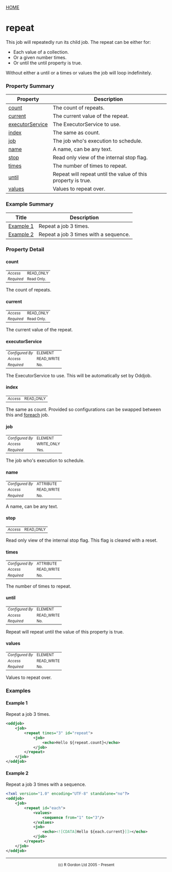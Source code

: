 [HOME](../../../../README.md)
# repeat

This job will repeatedly run its child job. The repeat
can be either for:

- Each value of a collection.
- Or a given number times.
- Or until the until property is true.



Without either a until or a times or values the job will loop indefinitely.

### Property Summary

| Property | Description |
| -------- | ----------- |
| [count](#propertycount) | The count of repeats. | 
| [current](#propertycurrent) | The current value of the repeat. | 
| [executorService](#propertyexecutorservice) | The ExecutorService to use. | 
| [index](#propertyindex) | The same as count. | 
| [job](#propertyjob) | The job who's execution to schedule. | 
| [name](#propertyname) | A name, can be any text. | 
| [stop](#propertystop) | Read only view of the internal stop flag. | 
| [times](#propertytimes) | The number of times to repeat. | 
| [until](#propertyuntil) | Repeat will repeat until the value of this property is true. | 
| [values](#propertyvalues) | Values to repeat over. | 


### Example Summary

| Title | Description |
| ----- | ----------- |
| [Example 1](#example1) | Repeat a job 3 times. |
| [Example 2](#example2) | Repeat a job 3 times with a sequence. |


### Property Detail
#### count <a name="propertycount"></a>

<table style='font-size:smaller'>
      <tr><td><i>Access</i></td><td>READ_ONLY</td></tr>
      <tr><td><i>Required</i></td><td>Read Only.</td></tr>
</table>

The count of repeats.

#### current <a name="propertycurrent"></a>

<table style='font-size:smaller'>
      <tr><td><i>Access</i></td><td>READ_ONLY</td></tr>
      <tr><td><i>Required</i></td><td>Read Only.</td></tr>
</table>

The current value of the repeat.

#### executorService <a name="propertyexecutorservice"></a>

<table style='font-size:smaller'>
      <tr><td><i>Configured By</i></td><td>ELEMENT</td></tr>
      <tr><td><i>Access</i></td><td>READ_WRITE</td></tr>
      <tr><td><i>Required</i></td><td>No.</td></tr>
</table>

The ExecutorService to use. This will
be automatically set by Oddjob.

#### index <a name="propertyindex"></a>

<table style='font-size:smaller'>
      <tr><td><i>Access</i></td><td>READ_ONLY</td></tr>
</table>

The same as count. Provided so configurations
can be swapped between this and [foreach](../../../../org/oddjob/jobs/structural/ForEachJob.md) job.

#### job <a name="propertyjob"></a>

<table style='font-size:smaller'>
      <tr><td><i>Configured By</i></td><td>ELEMENT</td></tr>
      <tr><td><i>Access</i></td><td>WRITE_ONLY</td></tr>
      <tr><td><i>Required</i></td><td>Yes.</td></tr>
</table>

The job who's execution
to schedule.

#### name <a name="propertyname"></a>

<table style='font-size:smaller'>
      <tr><td><i>Configured By</i></td><td>ATTRIBUTE</td></tr>
      <tr><td><i>Access</i></td><td>READ_WRITE</td></tr>
      <tr><td><i>Required</i></td><td>No.</td></tr>
</table>

A name, can be any text.

#### stop <a name="propertystop"></a>

<table style='font-size:smaller'>
      <tr><td><i>Access</i></td><td>READ_ONLY</td></tr>
</table>

Read only view of the internal stop flag.
This flag is cleared with a reset.

#### times <a name="propertytimes"></a>

<table style='font-size:smaller'>
      <tr><td><i>Configured By</i></td><td>ATTRIBUTE</td></tr>
      <tr><td><i>Access</i></td><td>READ_WRITE</td></tr>
      <tr><td><i>Required</i></td><td>No.</td></tr>
</table>

The number of times to repeat.

#### until <a name="propertyuntil"></a>

<table style='font-size:smaller'>
      <tr><td><i>Configured By</i></td><td>ELEMENT</td></tr>
      <tr><td><i>Access</i></td><td>READ_WRITE</td></tr>
      <tr><td><i>Required</i></td><td>No.</td></tr>
</table>

Repeat will repeat until the value of
this property is true.

#### values <a name="propertyvalues"></a>

<table style='font-size:smaller'>
      <tr><td><i>Configured By</i></td><td>ELEMENT</td></tr>
      <tr><td><i>Access</i></td><td>READ_WRITE</td></tr>
      <tr><td><i>Required</i></td><td>No.</td></tr>
</table>

Values to repeat over.


### Examples
#### Example 1 <a name="example1"></a>

Repeat a job 3 times.


```xml
<oddjob>
    <job>
        <repeat times="3" id="repeat">
            <job>
                <echo>Hello ${repeat.count}</echo>
            </job>
        </repeat>
    </job>
</oddjob>
```


#### Example 2 <a name="example2"></a>

Repeat a job 3 times with a sequence.


```xml
<?xml version="1.0" encoding="UTF-8" standalone="no"?>
<oddjob>
    <job>
        <repeat id="each">
            <values>
                <sequence from="1" to="3"/>
            </values>
            <job>
                <echo><![CDATA[Hello ${each.current}]]></echo>
            </job>
        </repeat>
    </job>
</oddjob>
```



-----------------------

<div style='font-size: smaller; text-align: center;'>(c) R Gordon Ltd 2005 - Present</div>
